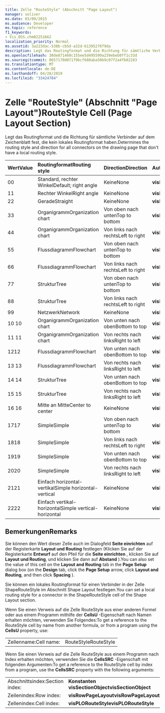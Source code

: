 ```yaml
---
title: Zelle "RouteStyle" (Abschnitt "Page Layout")
manager: soliver
ms.date: 03/09/2015
ms.audience: Developer
ms.topic: reference
f1_keywords:
- Vis_DSS.chm82251662
localization_priority: Normal
ms.assetid: 3a223dac-538b-cb5d-a32d-61395276f9da
description: Legt das Routingformat und die Richtung für sämtliche Verbinder auf dem Zeichenblatt fest, die kein lokales Routingformat haben.
ms.openlocfilehash: 38de871460c155ee5d495599a239ebeb0ff1c33d
ms.sourcegitcommit: 8657170d071f9bcf680aba50b9c07f2a4fb82283
ms.translationtype: MT
ms.contentlocale: de-DE
ms.lasthandoff: 04/28/2019
ms.locfileid: "33424784"
---
```

# <a name="routestyle-cell-page-layout-section"></a><span data-ttu-id="acc91-103">Zelle "RouteStyle" (Abschnitt "Page Layout")</span><span class="sxs-lookup"><span data-stu-id="acc91-103">RouteStyle Cell (Page Layout Section)</span></span>

<span data-ttu-id="acc91-104">Legt das Routingformat und die Richtung für sämtliche Verbinder auf dem Zeichenblatt fest, die kein lokales Routingformat haben.</span><span class="sxs-lookup"><span data-stu-id="acc91-104">Determines the routing style and direction for all connectors on the drawing page that don't have a local routing style.</span></span>
  
|<span data-ttu-id="acc91-105">**Wert**</span><span class="sxs-lookup"><span data-stu-id="acc91-105">**Value**</span></span>|<span data-ttu-id="acc91-106">**Routingformat**</span><span class="sxs-lookup"><span data-stu-id="acc91-106">**Routing style**</span></span>|<span data-ttu-id="acc91-107">**Direction**</span><span class="sxs-lookup"><span data-stu-id="acc91-107">**Direction**</span></span>|<span data-ttu-id="acc91-108">**Automatisierungskonstante**</span><span class="sxs-lookup"><span data-stu-id="acc91-108">**Automation constant**</span></span>|
|:-----|:-----|:-----|:-----|
|<span data-ttu-id="acc91-109">0</span><span class="sxs-lookup"><span data-stu-id="acc91-109">0</span></span>  <br/> |<span data-ttu-id="acc91-110">Standard, rechter Winkel</span><span class="sxs-lookup"><span data-stu-id="acc91-110">Default; right angle</span></span>  <br/> |<span data-ttu-id="acc91-111">Keine</span><span class="sxs-lookup"><span data-stu-id="acc91-111">None</span></span>  <br/> |<span data-ttu-id="acc91-112">**visLORouteDefault**</span><span class="sxs-lookup"><span data-stu-id="acc91-112">**visLORouteDefault**</span></span> <br/> |
|<span data-ttu-id="acc91-113">1</span><span class="sxs-lookup"><span data-stu-id="acc91-113">1</span></span>  <br/> |<span data-ttu-id="acc91-114">Rechter Winkel</span><span class="sxs-lookup"><span data-stu-id="acc91-114">Right angle</span></span>  <br/> |<span data-ttu-id="acc91-115">Keine</span><span class="sxs-lookup"><span data-stu-id="acc91-115">None</span></span>  <br/> |<span data-ttu-id="acc91-116">**visLORouteRightAngle**</span><span class="sxs-lookup"><span data-stu-id="acc91-116">**visLORouteRightAngle**</span></span> <br/> |
|<span data-ttu-id="acc91-117">2</span><span class="sxs-lookup"><span data-stu-id="acc91-117">2</span></span>  <br/> |<span data-ttu-id="acc91-118">Gerade</span><span class="sxs-lookup"><span data-stu-id="acc91-118">Straight</span></span>  <br/> |<span data-ttu-id="acc91-119">Keine</span><span class="sxs-lookup"><span data-stu-id="acc91-119">None</span></span>  <br/> |<span data-ttu-id="acc91-120">**visLORouteStraight**</span><span class="sxs-lookup"><span data-stu-id="acc91-120">**visLORouteStraight**</span></span> <br/> |
|<span data-ttu-id="acc91-121">3</span><span class="sxs-lookup"><span data-stu-id="acc91-121">3</span></span>  <br/> |<span data-ttu-id="acc91-122">Organigramm</span><span class="sxs-lookup"><span data-stu-id="acc91-122">Organization chart</span></span>  <br/> |<span data-ttu-id="acc91-123">Von oben nach unten</span><span class="sxs-lookup"><span data-stu-id="acc91-123">Top to bottom</span></span>  <br/> |<span data-ttu-id="acc91-124">**visLORouteOrgChartNS**</span><span class="sxs-lookup"><span data-stu-id="acc91-124">**visLORouteOrgChartNS**</span></span> <br/> |
|<span data-ttu-id="acc91-125">4</span><span class="sxs-lookup"><span data-stu-id="acc91-125">4</span></span>  <br/> |<span data-ttu-id="acc91-126">Organigramm</span><span class="sxs-lookup"><span data-stu-id="acc91-126">Organization chart</span></span>  <br/> |<span data-ttu-id="acc91-127">Von links nach rechts</span><span class="sxs-lookup"><span data-stu-id="acc91-127">Left to right</span></span>  <br/> |<span data-ttu-id="acc91-128">**visLORouteOrgChartWE**</span><span class="sxs-lookup"><span data-stu-id="acc91-128">**visLORouteOrgChartWE**</span></span> <br/> |
|<span data-ttu-id="acc91-129">5</span><span class="sxs-lookup"><span data-stu-id="acc91-129">5</span></span>  <br/> |<span data-ttu-id="acc91-130">Flussdiagramm</span><span class="sxs-lookup"><span data-stu-id="acc91-130">Flowchart</span></span>  <br/> |<span data-ttu-id="acc91-131">Von oben nach unten</span><span class="sxs-lookup"><span data-stu-id="acc91-131">Top to bottom</span></span>  <br/> |<span data-ttu-id="acc91-132">**visLORouteFlowchartNS**</span><span class="sxs-lookup"><span data-stu-id="acc91-132">**visLORouteFlowchartNS**</span></span> <br/> |
|<span data-ttu-id="acc91-133">6</span><span class="sxs-lookup"><span data-stu-id="acc91-133">6</span></span>  <br/> |<span data-ttu-id="acc91-134">Flussdiagramm</span><span class="sxs-lookup"><span data-stu-id="acc91-134">Flowchart</span></span>  <br/> |<span data-ttu-id="acc91-135">Von links nach rechts</span><span class="sxs-lookup"><span data-stu-id="acc91-135">Left to right</span></span>  <br/> |<span data-ttu-id="acc91-136">**visLORouteFlowchartWE**</span><span class="sxs-lookup"><span data-stu-id="acc91-136">**visLORouteFlowchartWE**</span></span> <br/> |
|<span data-ttu-id="acc91-137">7</span><span class="sxs-lookup"><span data-stu-id="acc91-137">7</span></span>  <br/> |<span data-ttu-id="acc91-138">Struktur</span><span class="sxs-lookup"><span data-stu-id="acc91-138">Tree</span></span>  <br/> |<span data-ttu-id="acc91-139">Von oben nach unten</span><span class="sxs-lookup"><span data-stu-id="acc91-139">Top to bottom</span></span>  <br/> |<span data-ttu-id="acc91-140">**visLORouteTreeNS**</span><span class="sxs-lookup"><span data-stu-id="acc91-140">**visLORouteTreeNS**</span></span> <br/> |
|<span data-ttu-id="acc91-141">8</span><span class="sxs-lookup"><span data-stu-id="acc91-141">8</span></span>  <br/> |<span data-ttu-id="acc91-142">Struktur</span><span class="sxs-lookup"><span data-stu-id="acc91-142">Tree</span></span>  <br/> |<span data-ttu-id="acc91-143">Von links nach rechts</span><span class="sxs-lookup"><span data-stu-id="acc91-143">Left to right</span></span>  <br/> |<span data-ttu-id="acc91-144">**visLORouteTreeWE**</span><span class="sxs-lookup"><span data-stu-id="acc91-144">**visLORouteTreeWE**</span></span> <br/> |
|<span data-ttu-id="acc91-145">9</span><span class="sxs-lookup"><span data-stu-id="acc91-145">9</span></span>  <br/> |<span data-ttu-id="acc91-146">Netzwerk</span><span class="sxs-lookup"><span data-stu-id="acc91-146">Network</span></span>  <br/> |<span data-ttu-id="acc91-147">Keine</span><span class="sxs-lookup"><span data-stu-id="acc91-147">None</span></span>  <br/> |<span data-ttu-id="acc91-148">**visLORouteNetwork**</span><span class="sxs-lookup"><span data-stu-id="acc91-148">**visLORouteNetwork**</span></span> <br/> |
|<span data-ttu-id="acc91-149">10 </span><span class="sxs-lookup"><span data-stu-id="acc91-149">10</span></span>  <br/> |<span data-ttu-id="acc91-150">Organigramm</span><span class="sxs-lookup"><span data-stu-id="acc91-150">Organization chart</span></span>  <br/> |<span data-ttu-id="acc91-151">Von unten nach oben</span><span class="sxs-lookup"><span data-stu-id="acc91-151">Bottom to top</span></span>  <br/> |<span data-ttu-id="acc91-152">**visLORouteOrgChartSN**</span><span class="sxs-lookup"><span data-stu-id="acc91-152">**visLORouteOrgChartSN**</span></span> <br/> |
|<span data-ttu-id="acc91-153">11 </span><span class="sxs-lookup"><span data-stu-id="acc91-153">11</span></span>  <br/> |<span data-ttu-id="acc91-154">Organigramm</span><span class="sxs-lookup"><span data-stu-id="acc91-154">Organization chart</span></span>  <br/> |<span data-ttu-id="acc91-155">Von rechts nach links</span><span class="sxs-lookup"><span data-stu-id="acc91-155">Right to left</span></span>  <br/> |<span data-ttu-id="acc91-156">**visLORouteOrgChartEW**</span><span class="sxs-lookup"><span data-stu-id="acc91-156">**visLORouteOrgChartEW**</span></span> <br/> |
|<span data-ttu-id="acc91-157">12</span><span class="sxs-lookup"><span data-stu-id="acc91-157">12</span></span>  <br/> |<span data-ttu-id="acc91-158">Flussdiagramm</span><span class="sxs-lookup"><span data-stu-id="acc91-158">Flowchart</span></span>  <br/> |<span data-ttu-id="acc91-159">Von unten nach oben</span><span class="sxs-lookup"><span data-stu-id="acc91-159">Bottom to top</span></span>  <br/> |<span data-ttu-id="acc91-160">**visLORouteFlowchartSN**</span><span class="sxs-lookup"><span data-stu-id="acc91-160">**visLORouteFlowchartSN**</span></span> <br/> |
|<span data-ttu-id="acc91-161">13 </span><span class="sxs-lookup"><span data-stu-id="acc91-161">13</span></span>  <br/> |<span data-ttu-id="acc91-162">Flussdiagramm</span><span class="sxs-lookup"><span data-stu-id="acc91-162">Flowchart</span></span>  <br/> |<span data-ttu-id="acc91-163">Von rechts nach links</span><span class="sxs-lookup"><span data-stu-id="acc91-163">Right to left</span></span>  <br/> |<span data-ttu-id="acc91-164">**visLORouteFlowchartEW**</span><span class="sxs-lookup"><span data-stu-id="acc91-164">**visLORouteFlowchartEW**</span></span> <br/> |
|<span data-ttu-id="acc91-165">14 </span><span class="sxs-lookup"><span data-stu-id="acc91-165">14</span></span>  <br/> |<span data-ttu-id="acc91-166">Struktur</span><span class="sxs-lookup"><span data-stu-id="acc91-166">Tree</span></span>  <br/> |<span data-ttu-id="acc91-167">Von unten nach oben</span><span class="sxs-lookup"><span data-stu-id="acc91-167">Bottom to top</span></span>  <br/> |<span data-ttu-id="acc91-168">**visLORouteTreeSN**</span><span class="sxs-lookup"><span data-stu-id="acc91-168">**visLORouteTreeSN**</span></span> <br/> |
|<span data-ttu-id="acc91-169">15 </span><span class="sxs-lookup"><span data-stu-id="acc91-169">15</span></span>  <br/> |<span data-ttu-id="acc91-170">Struktur</span><span class="sxs-lookup"><span data-stu-id="acc91-170">Tree</span></span>  <br/> |<span data-ttu-id="acc91-171">Von rechts nach links</span><span class="sxs-lookup"><span data-stu-id="acc91-171">Right to left</span></span>  <br/> |<span data-ttu-id="acc91-172">**visLORouteTreeEW**</span><span class="sxs-lookup"><span data-stu-id="acc91-172">**visLORouteTreeEW**</span></span> <br/> |
|<span data-ttu-id="acc91-173">16 </span><span class="sxs-lookup"><span data-stu-id="acc91-173">16</span></span>  <br/> |<span data-ttu-id="acc91-174">Mitte an Mitte</span><span class="sxs-lookup"><span data-stu-id="acc91-174">Center to center</span></span>  <br/> |<span data-ttu-id="acc91-175">Keine</span><span class="sxs-lookup"><span data-stu-id="acc91-175">None</span></span>  <br/> |<span data-ttu-id="acc91-176">**visLORouteCenterToCenter**</span><span class="sxs-lookup"><span data-stu-id="acc91-176">**visLORouteCenterToCenter**</span></span> <br/> |
|<span data-ttu-id="acc91-177">17</span><span class="sxs-lookup"><span data-stu-id="acc91-177">17</span></span>  <br/> |<span data-ttu-id="acc91-178">Simple</span><span class="sxs-lookup"><span data-stu-id="acc91-178">Simple</span></span>  <br/> |<span data-ttu-id="acc91-179">Von oben nach unten</span><span class="sxs-lookup"><span data-stu-id="acc91-179">Top to bottom</span></span>  <br/> |<span data-ttu-id="acc91-180">**visLORouteSimpleNS**</span><span class="sxs-lookup"><span data-stu-id="acc91-180">**visLORouteSimpleNS**</span></span> <br/> |
|<span data-ttu-id="acc91-181">18</span><span class="sxs-lookup"><span data-stu-id="acc91-181">18</span></span>  <br/> |<span data-ttu-id="acc91-182">Simple</span><span class="sxs-lookup"><span data-stu-id="acc91-182">Simple</span></span>  <br/> |<span data-ttu-id="acc91-183">Von links nach rechts</span><span class="sxs-lookup"><span data-stu-id="acc91-183">Left to right</span></span>  <br/> |<span data-ttu-id="acc91-184">**visLORouteSimpleWE**</span><span class="sxs-lookup"><span data-stu-id="acc91-184">**visLORouteSimpleWE**</span></span> <br/> |
|<span data-ttu-id="acc91-185">19</span><span class="sxs-lookup"><span data-stu-id="acc91-185">19</span></span>  <br/> |<span data-ttu-id="acc91-186">Simple</span><span class="sxs-lookup"><span data-stu-id="acc91-186">Simple</span></span>  <br/> |<span data-ttu-id="acc91-187">Von unten nach oben</span><span class="sxs-lookup"><span data-stu-id="acc91-187">Bottom to top</span></span>  <br/> |<span data-ttu-id="acc91-188">**visLORouteSimpleSN**</span><span class="sxs-lookup"><span data-stu-id="acc91-188">**visLORouteSimpleSN**</span></span> <br/> |
|<span data-ttu-id="acc91-189">20</span><span class="sxs-lookup"><span data-stu-id="acc91-189">20</span></span>  <br/> |<span data-ttu-id="acc91-190">Simple</span><span class="sxs-lookup"><span data-stu-id="acc91-190">Simple</span></span>  <br/> |<span data-ttu-id="acc91-191">Von rechts nach links</span><span class="sxs-lookup"><span data-stu-id="acc91-191">Right to left</span></span>  <br/> |<span data-ttu-id="acc91-192">**visLORouteSimpleEW**</span><span class="sxs-lookup"><span data-stu-id="acc91-192">**visLORouteSimpleEW**</span></span> <br/> |
|<span data-ttu-id="acc91-193">21</span><span class="sxs-lookup"><span data-stu-id="acc91-193">21</span></span>  <br/> |<span data-ttu-id="acc91-194">Einfach horizontal-vertikal</span><span class="sxs-lookup"><span data-stu-id="acc91-194">Simple horizontal-vertical</span></span>  <br/> |<span data-ttu-id="acc91-195">Keine</span><span class="sxs-lookup"><span data-stu-id="acc91-195">None</span></span>  <br/> |<span data-ttu-id="acc91-196">**visLORouteSimpleHV**</span><span class="sxs-lookup"><span data-stu-id="acc91-196">**visLORouteSimpleHV**</span></span> <br/> |
|<span data-ttu-id="acc91-197">22</span><span class="sxs-lookup"><span data-stu-id="acc91-197">22</span></span>  <br/> |<span data-ttu-id="acc91-198">Einfach vertikal-horizontal</span><span class="sxs-lookup"><span data-stu-id="acc91-198">Simple vertical-horizontal</span></span>  <br/> |<span data-ttu-id="acc91-199">Keine</span><span class="sxs-lookup"><span data-stu-id="acc91-199">None</span></span>  <br/> |<span data-ttu-id="acc91-200">**visLORouteSimpleVH**</span><span class="sxs-lookup"><span data-stu-id="acc91-200">**visLORouteSimpleVH**</span></span> <br/> |
   
## <a name="remarks"></a><span data-ttu-id="acc91-201">Bemerkungen</span><span class="sxs-lookup"><span data-stu-id="acc91-201">Remarks</span></span>

<span data-ttu-id="acc91-202">Sie können den Wert dieser Zelle auch im Dialogfeld **Seite einrichten** auf der Registerkarte **Layout und Routing** festlegen (Klicken Sie auf der Registerkarte **Entwurf** auf den Pfeil für die **Seite einrichten** , klicken Sie auf **Layout und Routing**, und klicken Sie dann auf **Abstand** ).</span><span class="sxs-lookup"><span data-stu-id="acc91-202">You can also set the value of this cell on the **Layout and Routing** tab in the **Page Setup** dialog box (on the **Design** tab, click the **Page Setup** arrow, click **Layout and Routing**, and then click **Spacing** ).</span></span> 
  
<span data-ttu-id="acc91-203">Sie können ein lokales Routingformat für einen Verbinder in der Zelle ShapeRouteStyle im Abschnitt Shape Layout festlegen.</span><span class="sxs-lookup"><span data-stu-id="acc91-203">You can set a local routing style for a connector in the ShapeRouteStyle cell of the Shape Layout section.</span></span> 
  
<span data-ttu-id="acc91-204">Wenn Sie einen Verweis auf die Zelle RouteStyle aus einer anderen Formel oder aus einem Programm mithilfe der **CellsU** -Eigenschaft nach Namen erhalten möchten, verwenden Sie Folgendes:</span><span class="sxs-lookup"><span data-stu-id="acc91-204">To get a reference to the RouteStyle cell by name from another formula, or from a program using the **CellsU** property, use:</span></span> 
  
|||
|:-----|:-----|
|<span data-ttu-id="acc91-205">Zellenname:</span><span class="sxs-lookup"><span data-stu-id="acc91-205">Cell name:</span></span>  <br/> |<span data-ttu-id="acc91-206">RouteStyle</span><span class="sxs-lookup"><span data-stu-id="acc91-206">RouteStyle</span></span>  <br/> |
   
<span data-ttu-id="acc91-207">Wenn Sie einen Verweis auf die Zelle RouteStyle aus einem Programm nach Index erhalten möchten, verwenden Sie die **CellsSRC** -Eigenschaft mit folgenden Argumenten:</span><span class="sxs-lookup"><span data-stu-id="acc91-207">To get a reference to the RouteStyle cell by index from a program, use the **CellsSRC** property with the following arguments:</span></span> 
  
|||
|:-----|:-----|
|<span data-ttu-id="acc91-208">Abschnittsindex:</span><span class="sxs-lookup"><span data-stu-id="acc91-208">Section index:</span></span>  <br/> |<span data-ttu-id="acc91-209">**Konstanten visSectionObject**</span><span class="sxs-lookup"><span data-stu-id="acc91-209">**visSectionObject**</span></span> <br/> |
|<span data-ttu-id="acc91-210">Zeilenindex:</span><span class="sxs-lookup"><span data-stu-id="acc91-210">Row index:</span></span>  <br/> |<span data-ttu-id="acc91-211">**visRowPageLayout**</span><span class="sxs-lookup"><span data-stu-id="acc91-211">**visRowPageLayout**</span></span> <br/> |
|<span data-ttu-id="acc91-212">Zellenindex:</span><span class="sxs-lookup"><span data-stu-id="acc91-212">Cell index:</span></span>  <br/> |<span data-ttu-id="acc91-213">**visPLORouteStyle**</span><span class="sxs-lookup"><span data-stu-id="acc91-213">**visPLORouteStyle**</span></span> <br/> |
   

